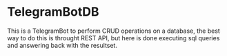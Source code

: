 # TelegramBotDB
This is a TelegramBot to perform CRUD operations on a database, the best way to do this is throught REST API, but here is done executing sql queries and answering back with the resultset. 

